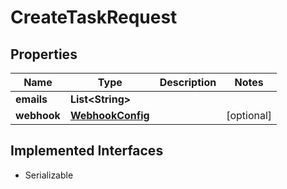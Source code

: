 

# CreateTaskRequest


## Properties

| Name | Type | Description | Notes |
|------------ | ------------- | ------------- | -------------|
|**emails** | **List&lt;String&gt;** |  |  |
|**webhook** | [**WebhookConfig**](WebhookConfig.md) |  |  [optional] |


## Implemented Interfaces

* Serializable


